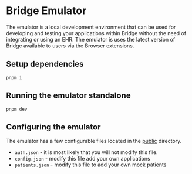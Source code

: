 # Bridge Emulator

The emulator is a local development environment that can be used for developing and testing your applications within Bridge without the need of integrating or using an EHR. The emulator is uses the latest version of Bridge available to users
via the Browser extensions.

## Setup dependencies

```
pnpm i
```

## Running the emulator standalone

```
pnpm dev
```

## Configuring the emulator

The emulator has a few configurable files located in the [public](public) directory.

* `auth.json` - it is most likely that you will not modify this file.
* `config.json` - modify this file add your own applications
* `patients.json` - modify this file to add your own mock patients